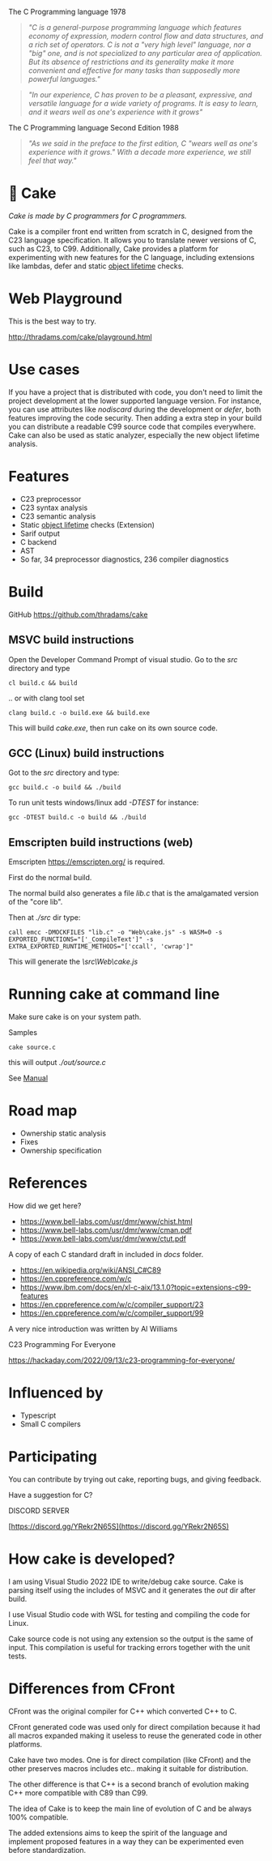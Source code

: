 
The C Programming language 1978

> _"C is a general-purpose programming language which features economy of expression, modern control flow and data structures, and a rich set of operators. C is not a "very high level" language, nor a "big" one, and is not specialized to any particular area of application. But its absence of restrictions and its generality make it more convenient and effective for many tasks than supposedly more powerful languages."_

> _"In our experience, C has proven to be a pleasant, expressive, and versatile language for a wide variety of programs. It is easy to learn, and it wears well as one's experience with it grows"_

The C Programming language Second Edition 1988

> _"As we said in the preface to the first edition, C "wears well as one's experience with it grows." With a decade more experience, we still feel that way."_




# 🍰 Cake

_Cake is made by C programmers for C programmers._

Cake is a compiler front end written from scratch in C, designed from the C23 language specification.
It allows you to translate newer versions of C, such as C23, to C99. Additionally, Cake provides a platform 
for experimenting with new features for the C language, including extensions like lambdas, defer and static [object lifetime](ownership.html) checks.


# Web Playground

This is the best way to try.

http://thradams.com/cake/playground.html

# Use cases

If you have a project that is distributed with code, you don't need to limit the project development at the lower supported language version.  For instance, you can use attributes like *nodiscard* during the development or *defer*, both features 
improving the code security. Then adding a extra step in your build you can distribute a readable C99 source code that compiles everywhere.
Cake can also be used as static analyzer, especially the new object lifetime analysis.

# Features

* C23 preprocessor
* C23 syntax analysis
* C23 semantic analysis
* Static [object lifetime](ownership.html) checks (Extension)
* Sarif output
* C backend
* AST 
* So far, 34 preprocessor diagnostics, 236 compiler diagnostics


# Build

GitHub 
https://github.com/thradams/cake

## MSVC build instructions
Open the Developer Command Prompt of visual studio. Go to the *src* directory and type

```
cl build.c && build
```

.. or with clang tool set

```
clang build.c -o build.exe && build.exe
```

This will build *cake.exe*, then run cake on its own source code.


## GCC (Linux) build instructions
Got to the *src* directory and type:

```
gcc build.c -o build && ./build
```

To run unit tests windows/linux add *-DTEST* for instance:

```
gcc -DTEST build.c -o build && ./build
```

## Emscripten build instructions (web)

Emscripten https://emscripten.org/  is required. 

First do the normal build. 

The normal build also generates a file *lib.c* that is the amalgamated  version of the "core lib".

Then at _./src_ dir type:

```
call emcc -DMOCKFILES "lib.c" -o "Web\cake.js" -s WASM=0 -s EXPORTED_FUNCTIONS="['_CompileText']" -s EXTRA_EXPORTED_RUNTIME_METHODS="['ccall', 'cwrap']"
```

This will generate the *\src\Web\cake.js*


# Running cake at command line

Make sure cake is on your system path.

Samples

```
cake source.c
```

this will output *./out/source.c*

See [Manual](manual.html)



# Road map

* Ownership static analysis
* Fixes
* Ownership specification
 
# References

How did we get here?
 
 * https://www.bell-labs.com/usr/dmr/www/chist.html
 * https://www.bell-labs.com/usr/dmr/www/cman.pdf
 * https://www.bell-labs.com/usr/dmr/www/ctut.pdf


 A copy of each C standard draft in included in *docs* folder.

 * https://en.wikipedia.org/wiki/ANSI_C#C89
 * https://en.cppreference.com/w/c
 * https://www.ibm.com/docs/en/xl-c-aix/13.1.0?topic=extensions-c99-features
 * https://en.cppreference.com/w/c/compiler_support/23
 * https://en.cppreference.com/w/c/compiler_support/99
	
A very nice introduction was written by Al Williams

C23 Programming For Everyone

https://hackaday.com/2022/09/13/c23-programming-for-everyone/


# Influenced by

* Typescript
* Small C compilers

# Participating

You can contribute by trying out cake, reporting bugs, and giving feedback.

Have a suggestion for C?
  
DISCORD SERVER

[https://discord.gg/YRekr2N65S](https://discord.gg/YRekr2N65S)


# How cake is developed?

I am using Visual Studio 2022 IDE to write/debug cake source. Cake is parsing itself using
the includes of MSVC and it generates the *out* dir after build. 

I use Visual Studio code with WSL for testing and compiling the code for Linux.

Cake source code is not using any extension so the output is the same of input. 
This compilation is useful for tracking errors together with the unit tests.

# Differences  from CFront

CFront was the original compiler for C++ which converted C++ to C. 

CFront generated code was used only for direct compilation because it
had all macros expanded making it useless to reuse the generated code in 
other platforms.

Cake have two modes. One is for direct compilation (like CFront) and the other
preserves macros includes etc.. making it suitable for distribution.

The other difference is that C++ is a second branch of evolution making C++ more
compatible with C89 than C99.

The idea of Cake is to keep the main line of evolution of C and be always 100% 
compatible.

The added extensions aims to keep the spirit of the language and implement proposed 
features in a way they can be experimented even before standardization.



 
 
  
 



